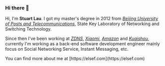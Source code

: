 ### Hi there 👋

<!--
**stuartlau/stuartlau** is a ✨ _special_ ✨ repository because its `README.md` (this file) appears on your GitHub profile.

Here are some ideas to get you started:

- 🔭 I’m currently working on ...
- 🌱 I’m currently learning ...
- 👯 I’m looking to collaborate on ...
- 🤔 I’m looking for help with ...
- 💬 Ask me about ...
- 📫 How to reach me: ...
- 😄 Pronouns: ...
- ⚡ Fun fact: ...
-->
<div class="en post-container">
    <p>Hi, I'm <strong>Stuart Lau</strong>. I
        got my master's degree in 2012
        from <a href="https://english.bupt.edu.cn/"><i>Beijing University of Posts and
            Telecommunications</i></a>, State Key Laboratory of Networking and Switching
        Technology. </p>
    <p>Since then I've been working at
        <a href="http://www.zdns.cn/"><i>ZDNS</i></a>,
        <a href="https://www.mi.com/en/index.html"><i>Xiaomi</i></a>,
        <a href="https://www.amazon.com/"><i>Amazon</i></a> and
        <a href="www.kuaishou.com/"><i>Kuaishou</i></a>,
            currently I'm working as a back-end software development engineer mainly focus on Social Networking Service, Instant Messaging, etc.</p>
</div>
You can find more about me at  [https://elsef.com](https://elsef.com)

